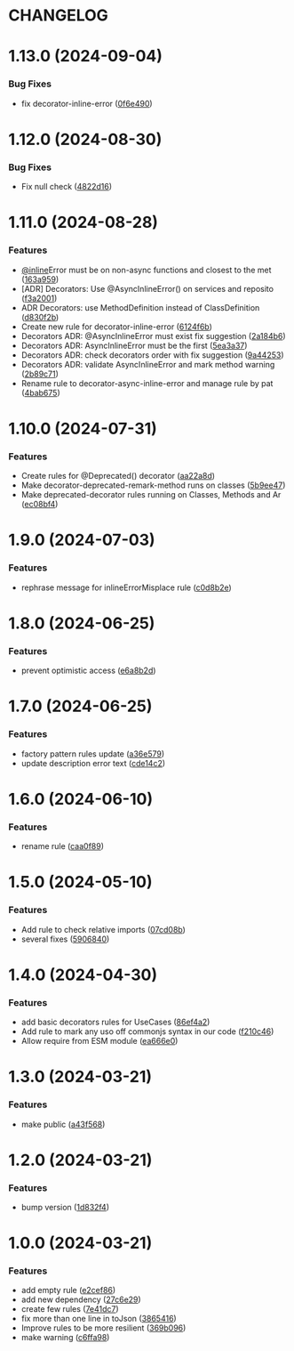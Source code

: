 # CHANGELOG

# 1.13.0 (2024-09-04)


### Bug Fixes

* fix decorator-inline-error ([0f6e490](https://github.com/SUI-Components/sui/commit/0f6e490e0fbb7bf27563e2b451b6a18d3c8bba40))



# 1.12.0 (2024-08-30)


### Bug Fixes

* Fix null check ([4822d16](https://github.com/SUI-Components/sui/commit/4822d16a9b470e0c1bac687c955030be5476f5fa))



# 1.11.0 (2024-08-28)


### Features

* [@inline](https://github.com/inline)Error must be on non-async functions and closest to the met ([163a959](https://github.com/SUI-Components/sui/commit/163a9594119a3fb9e93d5a0b6382e35f3be0844c))
* [ADR] Decorators: Use @AsyncInlineError() on services and reposito ([f3a2001](https://github.com/SUI-Components/sui/commit/f3a2001ecfbc654e979a592b59b84a0d14fc6bc8))
* ADR Decorators: use MethodDefinition instead of ClassDefinition ([d830f2b](https://github.com/SUI-Components/sui/commit/d830f2bfe73e1773d289912c9e7732a47061c9c0))
* Create new rule for decorator-inline-error ([6124f6b](https://github.com/SUI-Components/sui/commit/6124f6b896fe5fbbf2436089d722f6716cf81263))
* Decorators ADR: @AsyncInlineError must exist fix suggestion ([2a184b6](https://github.com/SUI-Components/sui/commit/2a184b604f4384a8fbef5bc21d48f6c276fa4d47))
* Decorators ADR: AsyncInlineError must be the first ([5ea3a37](https://github.com/SUI-Components/sui/commit/5ea3a37cf874f722adfa43ecafb6a6bca4c1dfc5))
* Decorators ADR: check decorators order with fix suggestion ([9a44253](https://github.com/SUI-Components/sui/commit/9a442539ffb743071c9346fa5a786f36d251bcbb))
* Decorators ADR: validate AsyncInlineError and mark method warning ([2b89c71](https://github.com/SUI-Components/sui/commit/2b89c71fa8701345fde3c40e4c9c6b2e8aaffbf7))
* Rename rule to decorator-async-inline-error and manage rule by pat ([4bab675](https://github.com/SUI-Components/sui/commit/4bab67534567a5801e6f8eda125369f21bcc3387))



# 1.10.0 (2024-07-31)


### Features

* Create rules for @Deprecated() decorator ([aa22a8d](https://github.com/SUI-Components/sui/commit/aa22a8dfec796998c4f3d52c7154a3dd643c458a))
* Make decorator-deprecated-remark-method runs on classes ([5b9ee47](https://github.com/SUI-Components/sui/commit/5b9ee47f596cd516d6204adeac0e03a8bf9cb8b1))
* Make deprecated-decorator rules running on Classes, Methods and Ar ([ec08bf4](https://github.com/SUI-Components/sui/commit/ec08bf4bd5af6f4466f0d2291d0e8f4efcb6971a))



# 1.9.0 (2024-07-03)


### Features

* rephrase message for inlineErrorMisplace rule ([c0d8b2e](https://github.com/SUI-Components/sui/commit/c0d8b2e9b52213edef9ce1753dcdc87807d00fc3))



# 1.8.0 (2024-06-25)


### Features

* prevent optimistic access ([e6a8b2d](https://github.com/SUI-Components/sui/commit/e6a8b2d8510fe79156cf4725e757d8c342de3625))



# 1.7.0 (2024-06-25)


### Features

* factory pattern rules update ([a36e579](https://github.com/SUI-Components/sui/commit/a36e5796147bde8e946295a9cd8285aeb9b11181))
* update description error text ([cde14c2](https://github.com/SUI-Components/sui/commit/cde14c28ec905b23c82aca984cb0dd6ca030da9f))



# 1.6.0 (2024-06-10)


### Features

* rename rule ([caa0f89](https://github.com/SUI-Components/sui/commit/caa0f89372b79f5045afe5baa93812d787c4a844))



# 1.5.0 (2024-05-10)


### Features

* Add rule to check relative imports ([07cd08b](https://github.com/SUI-Components/sui/commit/07cd08b2aad3edc0f72a6cd1d081360d02a6e501))
* several fixes ([5906840](https://github.com/SUI-Components/sui/commit/5906840c1072afea5ceda3dc21f106fd6a8fcc80))



# 1.4.0 (2024-04-30)


### Features

* add basic decorators rules for UseCases ([86ef4a2](https://github.com/SUI-Components/sui/commit/86ef4a25ee642b6a1fe2cdb134958a342f13edcf))
* Add rule to mark any uso off commonjs syntax in our code ([f210c46](https://github.com/SUI-Components/sui/commit/f210c46717117b4132a3586a2e2fe2548a4a51d2))
* Allow require from ESM module ([ea666e0](https://github.com/SUI-Components/sui/commit/ea666e0495246e15d209aac2a8ad1acc477430a1))



# 1.3.0 (2024-03-21)


### Features

* make public ([a43f568](https://github.com/SUI-Components/sui/commit/a43f5687fbe42ac970b18a1d1ecd918605a17234))



# 1.2.0 (2024-03-21)


### Features

* bump version ([1d832f4](https://github.com/SUI-Components/sui/commit/1d832f4b3efc651910a9b339286e5ac9693100bc))



# 1.0.0 (2024-03-21)


### Features

* add empty rule ([e2cef86](https://github.com/SUI-Components/sui/commit/e2cef862c94d6c0e8d8ea3f67df5e33a1dbaa6ae))
* add new dependency ([27c6e29](https://github.com/SUI-Components/sui/commit/27c6e29eed1b33f2fb5a06cff53413717a88a856))
* create few rules ([7e41dc7](https://github.com/SUI-Components/sui/commit/7e41dc7323cbe9dc782d3eb78a90fef651b72e19))
* fix more than one line in toJson ([3865416](https://github.com/SUI-Components/sui/commit/3865416ff0553fb36593a9cb138bd15c4cc29775))
* Improve rules to be more resilient ([369b096](https://github.com/SUI-Components/sui/commit/369b096faf6ff77791d41eac9b136ff68ff814b8))
* make warning ([c6ffa98](https://github.com/SUI-Components/sui/commit/c6ffa98cea6b262be5d203eaa91de5b82444aa46))